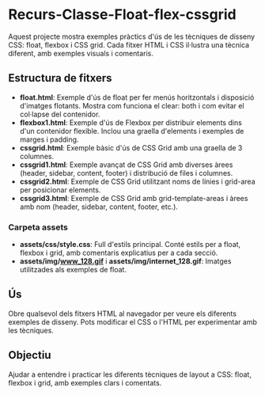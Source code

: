 # Recurs-Classe-Float-flex-cssgrid

Aquest projecte mostra exemples pràctics d'ús de les tècniques de disseny CSS: float, flexbox i CSS grid. Cada fitxer HTML i CSS il·lustra una tècnica diferent, amb exemples visuals i comentaris.

## Estructura de fitxers

- **float.html**: Exemple d'ús de float per fer menús horitzontals i disposició d'imatges flotants. Mostra com funciona el clear: both i com evitar el col·lapse del contenidor.
- **flexbox1.html**: Exemple d'ús de Flexbox per distribuir elements dins d'un contenidor flexible. Inclou una graella d'elements i exemples de marges i padding.
- **cssgrid.html**: Exemple bàsic d'ús de CSS Grid amb una graella de 3 columnes.
- **cssgrid1.html**: Exemple avançat de CSS Grid amb diverses àrees (header, sidebar, content, footer) i distribució de files i columnes.
- **cssgrid2.html**: Exemple de CSS Grid utilitzant noms de línies i grid-area per posicionar elements.
- **cssgrid3.html**: Exemple de CSS Grid amb grid-template-areas i àrees amb nom (header, sidebar, content, footer, etc.).

### Carpeta assets
- **assets/css/style.css**: Full d'estils principal. Conté estils per a float, flexbox i grid, amb comentaris explicatius per a cada secció.
- **assets/img/www_128.gif** i **assets/img/internet_128.gif**: Imatges utilitzades als exemples de float.

## Ús
Obre qualsevol dels fitxers HTML al navegador per veure els diferents exemples de disseny. Pots modificar el CSS o l'HTML per experimentar amb les tècniques.

## Objectiu
Ajudar a entendre i practicar les diferents tècniques de layout a CSS: float, flexbox i grid, amb exemples clars i comentats.

